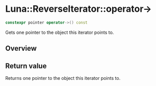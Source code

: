 # Luna::ReverseIterator::operator->

```c++
constexpr pointer operator->() const
```

Gets one pointer to the object this iterator points to. 

## Overview


## Return value
Returns one pointer to the object this iterator points to. 

